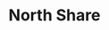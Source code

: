 ---
hackday: "14-newcastle"
title: "North Share"
summary: "Prototype information sharing permission system"
team:
  - "@comparesoftware"
  - "@NetworkLouise"
  - "@blu3id"
  - "@TomJohnFoley"
  - "Julie Falconer"
  - "@geordiemedic"
  - "@xavierdrake"
links:
  - website: https://blu3id.github.io/gncr-consent/
    code:
      - "https://github.com/blu3id/gncr-consent"
---